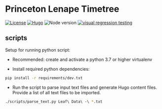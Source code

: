 # Princeton Lenape Timetree

[![License](https://img.shields.io/badge/License-Apache%202.0-blue.svg)](https://opensource.org/licenses/Apache-2.0)
[![Hugo](https://img.shields.io/badge/hugo-0.101-blue.svg)](https://gohugo.io)
![Node version](https://img.shields.io/badge/node-18-blue)
[![visual regression testing](https://percy.io/static/images/percy-badge.svg)](https://percy.io/2cf28a24/lenape-timetree)



## scripts

Setup for running python script:

- Recommended: create and activate a python 3.7 or higher virtualenv

- Install required python dependencies:
```sh
pip install -r requirements/dev.txt
```

- Run the script to parse input text files and generate Hugo content files.
Provide a list of all text files to be imported.

```sh
./scripts/parse_text.py Leaf\ Data\ -\ *.txt
```
